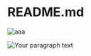 # README.md
![aaa](https://github.com/sarah2023/README.md/assets/134475027/65fc7eb8-c094-4596-9165-ca022ffc6a7e)


![Your paragraph text](https://github.com/sarah2023/README.md/assets/134475027/c2741b48-0dec-488e-9c17-4dae2d00b8bc)
